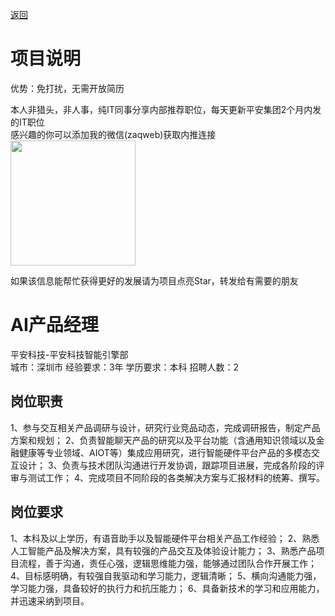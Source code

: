 [返回](../../)

# 项目说明

优势：免打扰，无需开放简历

本人非猎头，非人事，纯IT同事分享内部推荐职位，每天更新平安集团2个月内发的IT职位  
感兴趣的你可以添加我的微信(zaqweb)获取内推连接  
<img src="https://github.com/zaqweb/PA-IT-JOBS/blob/master/WechatICode.jpeg"  height="200" width="200">

如果该信息能帮忙获得更好的发展请为项目点亮Star，转发给有需要的朋友

# AI产品经理
平安科技-平安科技智能引擎部  
城市：深圳市 经验要求：3年 学历要求：本科  招聘人数：2

## 岗位职责
1、参与交互相关产品调研与设计，研究行业竞品动态，完成调研报告，制定产品方案和规划；
2、负责智能聊天产品的研究以及平台功能（含通用知识领域以及金融健康等专业领域、AIOT等）集成应用研究，进行智能硬件平台产品的多模态交互设计；
3、负责与技术团队沟通进行开发协调，跟踪项目进展，完成各阶段的评审与测试工作；
4、完成项目不同阶段的各类解决方案与汇报材料的统筹、撰写。

## 岗位要求
1、本科及以上学历，有语音助手以及智能硬件平台相关产品工作经验；
2、熟悉人工智能产品及解决方案，具有较强的产品交互及体验设计能力；
3、熟悉产品项目流程，善于沟通，责任心强，逻辑思维能力强，能够通过团队合作开展工作；
4、目标感明确，有较强自我驱动和学习能力，逻辑清晰；
5、横向沟通能力强，学习能力强，具备较好的执行力和抗压能力；
6、具备新技术的学习和应用能力，并迅速采纳到项目。




